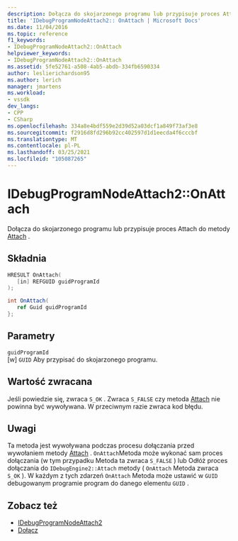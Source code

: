 ```yaml
---
description: Dołącza do skojarzonego programu lub przypisuje proces Attach do metody Attach.
title: 'IDebugProgramNodeAttach2:: OnAttach | Microsoft Docs'
ms.date: 11/04/2016
ms.topic: reference
f1_keywords:
- IDebugProgramNodeAttach2::OnAttach
helpviewer_keywords:
- IDebugProgramNodeAttach2::OnAttach
ms.assetid: 5fe52761-a508-4ab5-abdb-334fb6590334
author: leslierichardson95
ms.author: lerich
manager: jmartens
ms.workload:
- vssdk
dev_langs:
- CPP
- CSharp
ms.openlocfilehash: 334a8e4bdf559e2d39d52a03dcf1a849f73af3e8
ms.sourcegitcommit: f2916d8fd296b92cc402597d1d1eecda4f6cccbf
ms.translationtype: MT
ms.contentlocale: pl-PL
ms.lasthandoff: 03/25/2021
ms.locfileid: "105087265"
---
```

# <a name="idebugprogramnodeattach2onattach"></a>IDebugProgramNodeAttach2::OnAttach
Dołącza do skojarzonego programu lub przypisuje proces Attach do metody [Attach](../../../extensibility/debugger/reference/idebugengine2-attach.md) .

## <a name="syntax"></a>Składnia

```cpp
HRESULT OnAttach(
   [in] REFGUID guidProgramId
);
```

```csharp
int OnAttach(
   ref Guid guidProgramId
};
```

## <a name="parameters"></a>Parametry
`guidProgramId`\
[w] `GUID` Aby przypisać do skojarzonego programu.

## <a name="return-value"></a>Wartość zwracana
 Jeśli powiedzie się, zwraca `S_OK` . Zwraca `S_FALSE` czy metoda [Attach](../../../extensibility/debugger/reference/idebugengine2-attach.md) nie powinna być wywoływana. W przeciwnym razie zwraca kod błędu.

## <a name="remarks"></a>Uwagi
 Ta metoda jest wywoływana podczas procesu dołączania przed wywołaniem metody [Attach](../../../extensibility/debugger/reference/idebugengine2-attach.md) . `OnAttach`Metoda może wykonać sam proces dołączania (w tym przypadku Metoda ta zwraca `S_FALSE` ) lub Odłóż proces dołączania do `IDebugEngine2::Attach` metody ( `OnAttach` Metoda zwraca `S_OK` ). W każdym z tych zdarzeń `OnAttach` Metoda może ustawić w `GUID` debugowanym programie program do danego elementu `GUID` .

## <a name="see-also"></a>Zobacz też
- [IDebugProgramNodeAttach2](../../../extensibility/debugger/reference/idebugprogramnodeattach2.md)
- [Dołącz](../../../extensibility/debugger/reference/idebugengine2-attach.md)
